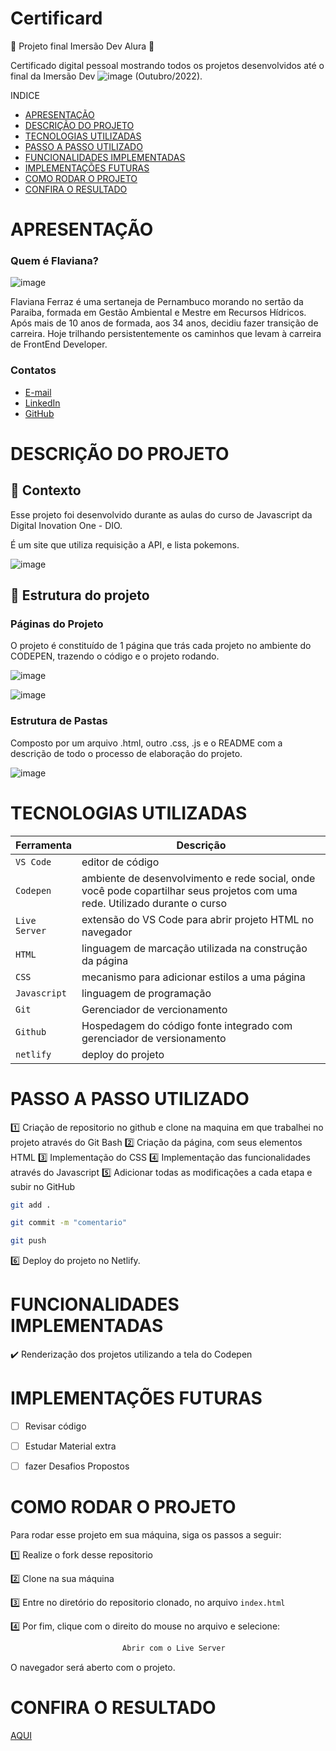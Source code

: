# Certificard

🌟 Projeto final Imersão Dev Alura 🌟 

 Certificado digital pessoal mostrando todos os projetos desenvolvidos até o final da Imersão Dev ![image](https://github.com/user-attachments/assets/99117c21-ca5f-4ed5-953d-a138bb0296d5)
 (Outubro/2022). 


INDICE
- [APRESENTAÇÃO](#APRESENTAÇÃO)
- [DESCRIÇÃO DO PROJETO](#Descrição-Do-Projeto)
- [TECNOLOGIAS UTILIZADAS](#Tecnologias-Utilizadas)
- [PASSO A PASSO UTILIZADO](#Passo-A-Passo-Utilizado)
- [FUNCIONALIDADES IMPLEMENTADAS](#Funcionalidades-Implementadas)
- [IMPLEMENTAÇÕES FUTURAS](#Implementações-Futuras)
- [COMO RODAR O PROJETO](#Como-Rodar-O-Projeto)
- [CONFIRA O RESULTADO ](#Confira-O-Resultado)


# APRESENTAÇÃO

### Quem é Flaviana?

![image](https://github.com/FlavianaFXT/ProjetoFinal-reprograma/assets/113718720/1e13d5e7-b1b4-4701-a689-ec293ec77ea1)

Flaviana Ferraz é uma sertaneja de Pernambuco morando no sertão da Paraiba, formada em Gestão Ambiental e Mestre em Recursos Hídricos. Após mais de 10 anos de formada, aos 34 anos, decidiu fazer transição de carreira. Hoje trilhando persistentemente os caminhos que levam à carreira de FrontEnd Developer.

### Contatos

- [E-mail](flaviferraz@yahoo.com.br)
- [LinkedIn](https://www.linkedin.com/in/flaviana-ferraz-frontend)
- [GitHub](https://github.com/flavianafxt)


# DESCRIÇÃO DO PROJETO

## 🧠 Contexto

Esse projeto foi desenvolvido durante as aulas do curso de Javascript da Digital Inovation One - DIO. 

É um site que utiliza requisição a API, e lista pokemons.


![image](https://github.com/user-attachments/assets/d20bd50a-467e-4a24-a26c-f6a40f364e74)




## 🧠 Estrutura do projeto

### Páginas do Projeto

O projeto é constituído de 1 página que trás cada projeto no ambiente do CODEPEN, trazendo o código e o projeto rodando.


![image](https://github.com/user-attachments/assets/e3170f9d-96b3-4989-b1ac-00e180bde81a)

![image](https://github.com/user-attachments/assets/4ab3b12c-739c-45d4-8dad-4b224b525ee8)


### Estrutura de Pastas

Composto por um arquivo .html, outro .css, .js e o README com a descrição de todo o processo de elaboração do projeto.


![image](https://github.com/user-attachments/assets/3dc678db-db99-4aca-8b33-f2883b94e20a)



# TECNOLOGIAS UTILIZADAS

| Ferramenta | Descrição |
| --- | --- |
| `VS Code` | editor de código |
| `Codepen`| ambiente de desenvolvimento e rede social, onde você pode copartilhar seus projetos com uma rede. Utilizado durante o curso  |
| `Live Server`| extensão do VS Code para abrir projeto HTML no navegador |
| `HTML` | linguagem de marcação utilizada na construção da página |
| `CSS` | mecanismo para adicionar estilos a uma página |
| `Javascript`|  linguagem de programação  |
| `Git` | Gerenciador de vercionamento |
| `Github` | Hospedagem do código fonte integrado com gerenciador de versionamento |
| `netlify` | deploy do projeto |



# PASSO A PASSO UTILIZADO

1️⃣ Criação de repositorio no github e clone na maquina em que trabalhei no projeto através do Git Bash
2️⃣ Criação da página, com seus elementos HTML
3️⃣ Implementação do CSS
4️⃣ Implementação das funcionalidades através do Javascript
5️⃣ Adicionar todas as modificações a cada etapa e subir no GitHub

 ```bash
 git add .
 ```
 ```bash
 git commit -m "comentario"
```
 ```bash
 git push
```

6️⃣ Deploy do projeto no Netlify.


# FUNCIONALIDADES IMPLEMENTADAS

✔️ Renderização dos projetos utilizando a tela do Codepen


#  IMPLEMENTAÇÕES FUTURAS

- [ ] Revisar código
- [ ] Estudar Material extra
- [ ] fazer Desafios Propostos


# COMO RODAR O PROJETO

Para rodar esse projeto em sua máquina, siga os passos a seguir:

1️⃣ Realize o fork desse repositorio

2️⃣ Clone na sua máquina

3️⃣ Entre no diretório do repositorio clonado, no arquivo `index.html`

4️⃣ Por fim, clique com o direito do mouse no arquivo e selecione:
```bash
                         Abrir com o Live Server
```

O navegador será aberto com o projeto.


# CONFIRA O RESULTADO 

[AQUI](https://certificard-alura.netlify.app/)




